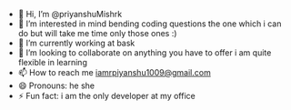 - 👋 Hi, I’m @priyanshuMishrk
- 👀 I’m interested in mind bending coding questions the one which i can do but will take me time only those ones :)
- 🌱 I’m currently working at bask
- 💞️ I’m looking to collaborate on anything you have to offer i am quite flexible in learning
- 📫 How to reach me iamrpiyanshu1009@gmail.com
- 😄 Pronouns: he she
- ⚡ Fun fact: i am the only developer at my office

<!---
priyanshuMishrk/priyanshuMishrk is a ✨ special ✨ repository because its `README.md` (this file) appears on your GitHub profile.
You can click the Preview link to take a look at your changes.
--->
